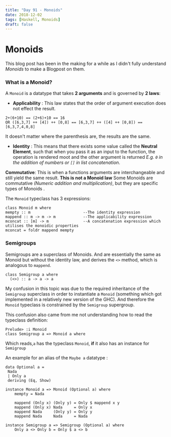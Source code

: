 ```yaml
---
title: "Day 91 - Monoids"
date: 2018-12-02
tags: [Haskell, Monoids]
draft: false
---
```

# Monoids

This blog post has been in the making for a while as I didn't fully understand *Monoids* to make a Blogpost on them.

### What is a Monoid?

A `Monoid` is a datatype that takes **2 arguments** and is governed by **2 laws**:

- **Applicability** : This law states that the order of argument execution does not effect the result.

```
2+(6+10) == (2+6)+10 == 16
OR ([6,3,7] ++ [4]) ++ [0,8] == [6,3,7] ++ ([4] ++ [0,8]) == [6,3,7,4,0,8]
```
It doesn't matter where the parenthesis are, the results are the same.

- **Identity** : This means that there exists some value called the **Neutral Element**, such that when you pass it as an input to the function, the operation is rendered moot and the other argument is returned *E.g. `0` in the addition of numbers or `[]` in list concatenation*.

**Commutative**: This is when a functions arguments are interchangeable and still yield the same result. **This is not a Monoid law**
Some Monoids are commutative *(Numeric addition and multiplication)*, but they are specific types of Monoids .

The `Monoid` typeclass has 3 expressions:
 ```
class Monoid m where
mempty :: m                       --The identity expression
mappend :: m -> m -> m            --The applicability expression
mconcat :: [m] -> m               --A concatenation expression which utilises the monoidic properties
mconcat = foldr mappend mempty
```

### Semigroups

Semigroups are a superclass of Monoids. And are essentially the same as Monoid but without the identity law, and derives the `<>` method, which is analogous to `mappend`.

```
class Semigroup a where
  (<>) :: a -> a -> a
```

My confusion in this topic was due to the required inheritance of the `Semigroup` superclass in order to instantiate a `Monoid` (something which got implemented in a relatively new version of the GHC). And therefore the `Monoid` typeclass is constrained by the `Semigroup` supergroup.

This confusion also came from me not understanding how to read the typeclass definition:

```
Prelude> :i Monoid
class Semigroup a => Monoid a where
```

Which reads,`a` has the typeclass `Monoid`, **if** it also has an instance for `Semigroup`

An example for an alias of the `Maybe a` datatype :

```
data Optional a =
 Nada
 | Only a
 deriving (Eq, Show)

instance Monoid a => Monoid (Optional a) where
    mempty = Nada

    mappend (Only x) (Only y) = Only $ mappend x y
    mappend (Only x) Nada     = Only x
    mappend Nada     (Only y) = Only y
    mappend Nada     Nada     = Nada

instance Semigroup a => Semigroup (Optional a) where
    Only a <> Only b = Only $ a <> b
```
